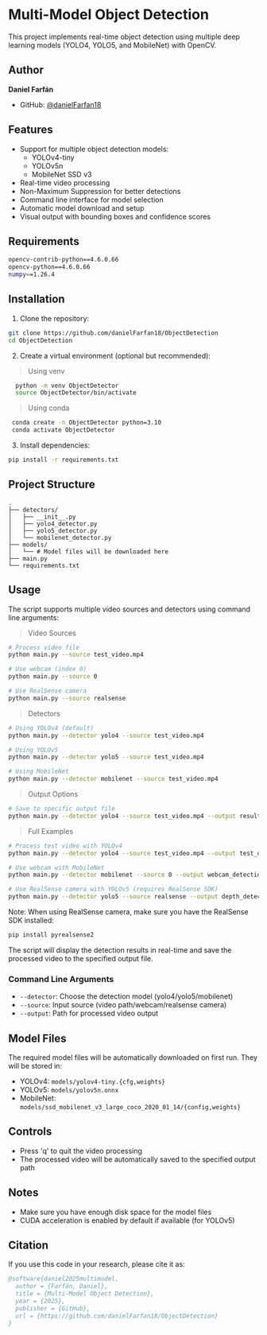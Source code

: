 # Multi-Model Object Detection

This project implements real-time object detection using multiple deep learning models (YOLO4, YOLO5, and MobileNet) with OpenCV.

## Author

**Daniel Farfán**
- GitHub: [@danielFarfan18](https://github.com/danielFarfan18)
## Features

- Support for multiple object detection models:
  - YOLOv4-tiny
  - YOLOv5n
  - MobileNet SSD v3
- Real-time video processing
- Non-Maximum Suppression for better detections
- Command line interface for model selection
- Automatic model download and setup
- Visual output with bounding boxes and confidence scores

## Requirements

```bash
opencv-contrib-python==4.6.0.66
opencv-python==4.6.0.66
numpy==1.26.4
```

## Installation

1. Clone the repository:
```bash
git clone https://github.com/danielFarfan18/ObjectDetection
cd ObjectDetection
```

2. Create a virtual environment (optional but recommended):
   <br>
> Using venv
```bash
  python -m venv ObjectDetector
  source ObjectDetector/bin/activate 
```

> Using conda
```bash
 conda create -n ObjectDetector python=3.10
 conda activate ObjectDetector
```
3. Install dependencies:
```bash
pip install -r requirements.txt
```

## Project Structure

```
.
├── detectors/
│   ├── __init__.py
│   ├── yolo4_detector.py
│   ├── yolo5_detector.py
│   └── mobilenet_detector.py
├── models/
│   └── # Model files will be downloaded here
├── main.py
└── requirements.txt
```

## Usage

The script supports multiple video sources and detectors using command line arguments:

> Video Sources

```bash
# Process video file
python main.py --source test_video.mp4

# Use webcam (index 0)
python main.py --source 0

# Use RealSense camera
python main.py --source realsense
```

> Detectors

```bash
# Using YOLOv4 (default)
python main.py --detector yolo4 --source test_video.mp4

# Using YOLOv5
python main.py --detector yolo5 --source test_video.mp4

# Using MobileNet
python main.py --detector mobilenet --source test_video.mp4
```

> Output Options

```bash
# Save to specific output file
python main.py --detector yolo4 --source test_video.mp4 --output result.mp4
```

> Full Examples

```bash
# Process test video with YOLOv4
python main.py --detector yolo4 --source test_video.mp4 --output test_detection.mp4

# Use webcam with MobileNet
python main.py --detector mobilenet --source 0 --output webcam_detection.mp4

# Use RealSense camera with YOLOv5 (requires RealSense SDK)
python main.py --detector yolo5 --source realsense --output depth_detection.mp4
```

Note: When using RealSense camera, make sure you have the RealSense SDK installed:

```bash
pip install pyrealsense2
```

The script will display the detection results in real-time and save the processed video to the specified output file.

### Command Line Arguments

- `--detector`: Choose the detection model (yolo4/yolo5/mobilenet)
- `--source`: Input source (video path/webcam/realsense camera)
- `--output`: Path for processed video output

## Model Files

The required model files will be automatically downloaded on first run. They will be stored in:
- YOLOv4: `models/yolov4-tiny.{cfg,weights}`
- YOLOv5: `models/yolov5n.onnx`
- MobileNet: `models/ssd_mobilenet_v3_large_coco_2020_01_14/{config,weights}`

## Controls

- Press 'q' to quit the video processing
- The processed video will be automatically saved to the specified output path

## Notes

- Make sure you have enough disk space for the model files
- CUDA acceleration is enabled by default if available (for YOLOv5)

## Citation

If you use this code in your research, please cite it as:

```bibtex
@software{daniel2025multimodel,
  author = {Farfán, Daniel},
  title = {Multi-Model Object Detection},
  year = {2025},
  publisher = {GitHub},
  url = {https://github.com/danielFarfan18/ObjectDetection}
}
```
